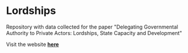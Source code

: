 # Lordships
Repository with data collected for the paper "Delegating Governmental Authority to Private Actors: Lordships, State Capacity and Development"

Visit the website **[here](https://otoperalias.github.io/Lordships/)**
